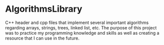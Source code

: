 # AlgorithmsLibrary

C++ header and cpp files that implement several important algorithms regarding arrays, strings, trees, linked list, etc. The purpose of this project was to practice my programming knowledge and skills as well as creating a resource that I can use in the future.
